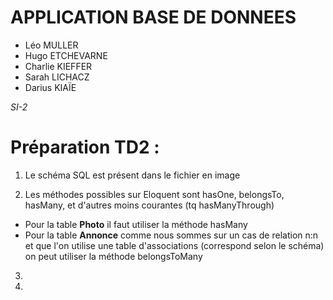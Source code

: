 # APPLICATION BASE DE DONNEES
* Léo MULLER
* Hugo ETCHEVARNE
* Charlie KIEFFER
* Sarah LICHACZ 
* Darius KIAÏE

_SI-2_

# Préparation TD2 :

1. Le schéma SQL est présent dans le fichier en image

2. Les méthodes possibles sur Eloquent sont hasOne, belongsTo, hasMany, et d'autres moins courantes (tq hasManyThrough)
* Pour la table **Photo** il faut utiliser la méthode hasMany
* Pour la table **Annonce** comme nous sommes sur un cas de relation n:n et que l'on utilise une table d'associations (correspond selon le schéma) on peut utiliser la méthode belongsToMany

3.

4.

